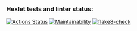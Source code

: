 ### Hexlet tests and linter status:
[![Actions Status](https://github.com/standbit/python-project-lvl1/workflows/hexlet-check/badge.svg)](https://github.com/standbit/python-project-lvl1/actions)
[![Maintainability](https://api.codeclimate.com/v1/badges/0c7e31e84a6441195ec0/maintainability)](https://codeclimate.com/github/standbit/python-project-lvl1/maintainability)
[![flake8-check](https://github.com/standbit/python-project-lvl1/actions/workflows/flake8-check.yml/badge.svg?branch=main)](https://github.com/standbit/python-project-lvl1/actions/workflows/flake8-check.yml)